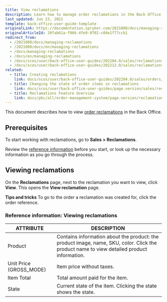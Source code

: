 ```yaml
---
title: View reclamations
description: Learn how to manage order reclamations in the Back Office.
last_updated: Jun 23, 2021
template: back-office-user-guide-template
originalLink: https://documentation.spryker.com/2021080/docs/managing-reclamations
originalArticleId: 20fab61a-f966-4fe9-9702-c04e1f77ccb1
redirect_from:
  - /2021080/docs/managing-reclamations
  - /2021080/docs/en/managing-reclamations
  - /docs/managing-reclamations
  - /docs/en/managing-reclamations
  - /docs/scos/user/back-office-user-guides/202204.0/sales/reclamations/managing-reclamations.html
  - /docs/scos/user/back-office-user-guides/202212.0/sales/reclamations/viewing-reclamations.html
related:
  - title: Creating reclamations
    link: docs/scos/user/back-office-user-guides/202204.0/sales/orders/creating-reclamations.html
  - title: Changing the state of order items in reclamations
    link: docs/scos/user/back-office-user-guides/page.version/sales/reclamations/changing-the-state-of-order-items-in-reclamations.html
  - title: Reclamations Feature Overview
    link: docs/pbc/all/order-management-system/page.version/reclamations-feature-overview.html
---
```


This document describes how to view [order reclamations](/docs/pbc/all/order-management-system/{{page.version}}/reclamations-feature-overview.html) in the Back Office.

## Prerequisites

To start working with reclamations, go to **Sales&nbsp;<span aria-label="and then">></span> Reclamations**.

Review the [reference information](#reference-information-viewing-reclamations) before you start, or look up the necessary information as you go through the process.

## Viewing reclamations

On the **Reclamations** page, next to the reclamation you want to view, click **View**.
    This opens the **View reclamation** page.

**Tips and tricks**
To go to the order a reclamation was created for, click the order reference.    

### Reference information: Viewing reclamations

| ATTRIBUTE | DESCRIPTION |
|-|-|
| Product | Contains information about the product: the product image, name, SKU, color. Click the product name to view detailed product information.  |
| Unit Price (GROSS_MODE) | Item price without taxes. |
| Item Total |Total amount paid for the item.|
| State | Current state of the item. Clicking the state shows the state. |
